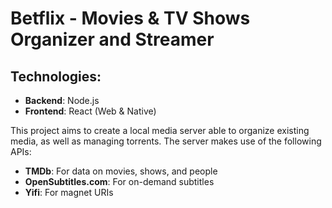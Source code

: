 # Betflix - Movies & TV Shows Organizer and Streamer

## Technologies:
- **Backend**: Node.js
- **Frontend**: React (Web & Native)

This project aims to create a local media server able to organize existing media, as well as managing torrents.
The server makes use of the following APIs:
- **TMDb**: For data on movies, shows, and people
- **OpenSubtitles.com**: For on-demand subtitles
- **Yifi**: For magnet URIs
